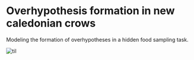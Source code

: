 # Overhypothesis formation in new caledonian crows
Modeling the formation of overhypotheses in a hidden food sampling task.

![til](.Animations/theta_evolution_full_test1_mixed.gif)
